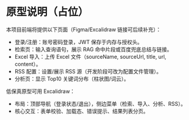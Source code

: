 # 原型说明（占位）

本项目前端将提供以下页面（Figma/Excalidraw 链接可后续补充）：

- 登录/注册：账号密码登录，JWT 保存于内存与授权头。
- 检索页：输入查询语句，展示 RAG 命中片段或百度兜底总结与链接。
- Excel 导入：上传 Excel 文件（sourceName, sourceUrl, title, url, content）。
- RSS 配置：设置/展示 RSS 源（开发阶段可改为配置文件管理）。
- 分析页：显示 Top10 关键词分布（柱状图/词云）。

低保真原型可用 Excalidraw：
- 布局：顶部导航（登录状态/退出），侧边菜单（检索、导入、分析、RSS）。
- 核心交互：表单校验、加载态、错误提示、结果列表分页。
